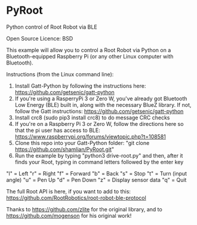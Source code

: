 # PyRoot
Python control of Root Robot via BLE

Open Source Licence: BSD

This example will allow you to control a Root Robot via Python on a Bluetooth-equipped Raspberry Pi (or any other Linux computer with Bluetooth). 


Instructions (from the Linux command line): 

1) Install Gatt-Python by following the instructions here: https://github.com/getsenic/gatt-python
2) If you're using a RasperryPi 3 or Zero W, you've already got Bluetooth Low Energy (BLE) built in, along with the necessary BlueZ library. If not, follow the Gatt instructions: https://github.com/getsenic/gatt-python
3) Install crc8 (sudo pip3 install crc8) to do message CRC checks
4) If you're on a Raspberry Pi 3 or Zero W, follow the directions here so that the pi user has access to BLE: https://www.raspberrypi.org/forums/viewtopic.php?t=108581
5) Clone this repo into your Gatt-Python folder: "git clone https://github.com/shamlian/PyRoot.git"
6) Run the example by typing "python3 drive-root.py" and then, after it finds your Root, typing in command letters followed by the enter key

"l" = Left
"r" = Right
"f" = Forward
"b" = Back
"s" = Stop
"t" = Turn (input angle)
"u" = Pen Up
"d" = Pen Down
"z" = Display sensor data
"q" = Quit

The full Root API is here, if you want to add to this: https://github.com/RootRobotics/root-robot-ble-protocol

Thanks to https://github.com/zlite for the original library, and to https://github.com/mogenson for his original work!
